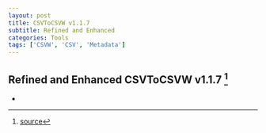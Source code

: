 ```yaml
---
layout: post
title: CSVToCSVW v1.1.7
subtitle: Refined and Enhanced
categories: Tools
tags: ['CSVW', 'CSV', 'Metadata']
---
```


## Refined and Enhanced CSVToCSVW v1.1.7 [^fn1]

-

[^fn1]: [source](https://github.com/Mat-O-Lab/CSVtoCSVW/releases/tag/v1.1.7)